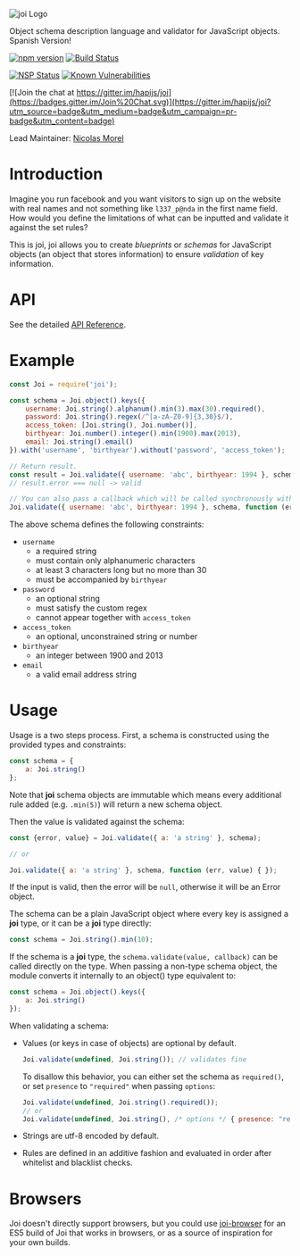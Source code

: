 ![joi Logo](https://raw.github.com/hapijs/joi/master/images/joi.png)

Object schema description language and validator for JavaScript objects. Spanish Version!

[![npm version](https://badge.fury.io/js/joi.svg)](http://badge.fury.io/js/joi)
[![Build Status](https://secure.travis-ci.org/hapijs/joi.svg?branch=master)](http://travis-ci.org/hapijs/joi)
<!--

Remove those badges until they work properly on semver.

[![Dependencies Status](https://david-dm.org/hapijs/joi.svg)](https://david-dm.org/hapijs/joi)
[![DevDependencies Status](https://david-dm.org/hapijs/joi/dev-status.svg)](https://david-dm.org/hapijs/joi#info=devDependencies)

-->
[![NSP Status](https://nodesecurity.io/orgs/hapijs/projects/0394bf83-b5bc-410b-878c-e8cf1b92033e/badge)](https://nodesecurity.io/orgs/hapijs/projects/0394bf83-b5bc-410b-878c-e8cf1b92033e)
[![Known Vulnerabilities](https://snyk.io/test/github/hapijs/joi/badge.svg)](https://snyk.io/test/github/hapijs/joi)

[![Join the chat at https://gitter.im/hapijs/joi](https://badges.gitter.im/Join%20Chat.svg)](https://gitter.im/hapijs/joi?utm_source=badge&utm_medium=badge&utm_campaign=pr-badge&utm_content=badge)

Lead Maintainer: [Nicolas Morel](https://github.com/marsup)

# Introduction

Imagine you run facebook and you want visitors to sign up on the website with real names and not something like `l337_p@nda` in the first name field. How would you define the limitations of what can be inputted and validate it against the set rules?

This is joi, joi allows you to create *blueprints* or *schemas* for JavaScript objects (an object that stores information) to ensure *validation* of key information.

# API
See the detailed [API Reference](https://github.com/dedupely/joi/blob/v11.2.0/API.md).

# Example

```javascript
const Joi = require('joi');

const schema = Joi.object().keys({
    username: Joi.string().alphanum().min(3).max(30).required(),
    password: Joi.string().regex(/^[a-zA-Z0-9]{3,30}$/),
    access_token: [Joi.string(), Joi.number()],
    birthyear: Joi.number().integer().min(1900).max(2013),
    email: Joi.string().email()
}).with('username', 'birthyear').without('password', 'access_token');

// Return result.
const result = Joi.validate({ username: 'abc', birthyear: 1994 }, schema);
// result.error === null -> valid

// You can also pass a callback which will be called synchronously with the validation result.
Joi.validate({ username: 'abc', birthyear: 1994 }, schema, function (err, value) { });  // err === null -> valid

```

The above schema defines the following constraints:
* `username`
    * a required string
    * must contain only alphanumeric characters
    * at least 3 characters long but no more than 30
    * must be accompanied by `birthyear`
* `password`
    * an optional string
    * must satisfy the custom regex
    * cannot appear together with `access_token`
* `access_token`
    * an optional, unconstrained string or number
* `birthyear`
    * an integer between 1900 and 2013
* `email`
    * a valid email address string

# Usage

Usage is a two steps process. First, a schema is constructed using the provided types and constraints:

```javascript
const schema = {
    a: Joi.string()
};
```

Note that **joi** schema objects are immutable which means every additional rule added (e.g. `.min(5)`) will return a
new schema object.

Then the value is validated against the schema:

```javascript
const {error, value} = Joi.validate({ a: 'a string' }, schema);

// or

Joi.validate({ a: 'a string' }, schema, function (err, value) { });
```

If the input is valid, then the error will be `null`, otherwise it will be an Error object.

The schema can be a plain JavaScript object where every key is assigned a **joi** type, or it can be a **joi** type directly:

```javascript
const schema = Joi.string().min(10);
```

If the schema is a **joi** type, the `schema.validate(value, callback)` can be called directly on the type. When passing a non-type schema object,
the module converts it internally to an object() type equivalent to:

```javascript
const schema = Joi.object().keys({
    a: Joi.string()
});
```

When validating a schema:

* Values (or keys in case of objects) are optional by default.

    ```javascript
    Joi.validate(undefined, Joi.string()); // validates fine
    ```

    To disallow this behavior, you can either set the schema as `required()`, or set `presence` to `"required"` when passing `options`:

    ```javascript
    Joi.validate(undefined, Joi.string().required());
    // or
    Joi.validate(undefined, Joi.string(), /* options */ { presence: "required" });
    ```

* Strings are utf-8 encoded by default.
* Rules are defined in an additive fashion and evaluated in order after whitelist and blacklist checks.

# Browsers

Joi doesn't directly support browsers, but you could use [joi-browser](https://github.com/jeffbski/joi-browser) for an ES5 build of Joi that works in browsers, or as a source of inspiration for your own builds.
